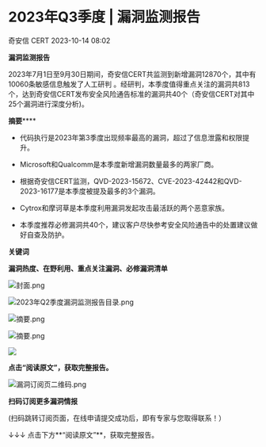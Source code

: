 #  2023年Q3季度 | 漏洞监测报告   
 奇安信 CERT   2023-10-14 08:02  
  
**漏洞监测报告**  
  
  
  
  
2023年7月1日至9月30日期间，奇安信CERT共监测到新增漏洞12870个，其中有10060条敏感信息触发了人工研判 。经研判，本季度值得重点关注的漏洞共813个，达到奇安信CERT发布安全风险通告标准的漏洞共40个（奇安信CERT对其中25个漏洞进行深度分析)。  
  
  
**摘要******  
  
  
- 代码执行是2023年第3季度出现频率最高的漏洞，超过了信息泄露和权限提升。  
  
- Microsoft和Qualcomm是本季度新增漏洞数量最多的两家厂商。  
  
- 根据奇安信CERT监测，QVD-2023-15672、CVE-2023-42442和QVD-2023-16177是本季度被提及最多的3个漏洞。  
  
- Cytrox和摩诃草是本季度利用漏洞发起攻击最活跃的两个恶意家族。  
  
- 本季度推荐必修漏洞共40个，建议客户尽快参考安全风险通告中的处置建议做好自查及防护。  
  
  
  
  
**关键词**  
  
  
  
**漏洞热度、在野利用、重点关注漏洞、必修漏洞清单**  
  
![](https://mmbiz.qpic.cn/mmbiz_jpg/EkibxOB3fs4icibqyqkbfAauRCNJhSmwicFmbhYsib0icPjK7hLffPUQoMzZSGZnjJFibluBHjvpgZGF65pShs6KzmOPA/640?wx_fmt=jpeg "封面.png")  
  
![](https://mmbiz.qpic.cn/mmbiz_png/EkibxOB3fs4icibqyqkbfAauRCNJhSmwicFmiceG5XZSVQsjgzFyECaA41iaRicwWVCZ5OzBSErpMjeOFOicYSum0ZlHMQ/640?wx_fmt=png "2023年Q2季度漏洞监测报告目录.png")  
  
  
![](https://mmbiz.qpic.cn/mmbiz_png/EkibxOB3fs4icibqyqkbfAauRCNJhSmwicFmc9krAUG4AuTicUIw1k3TLiaRpovkl0bXt8FvQV6KpcfI5goDQFXbG1wQ/640?wx_fmt=png "摘要.png")  
  
![](https://mmbiz.qpic.cn/mmbiz_png/EkibxOB3fs4icibqyqkbfAauRCNJhSmwicFmEKGNubWNu8iaUmtMZQQHd7R091bzD5B5lHLmRCcTyC43JgQB9sZrBXA/640?wx_fmt=png "摘要.png")  
  
![](https://mmbiz.qpic.cn/mmbiz_png/EkibxOB3fs4icibqyqkbfAauRCNJhSmwicFmbT9Kibib7DqHNlcNOK5iaxtxLB44v5PlVJUUy2e6Gnkr6lib4xJ5RgfsMA/640?wx_fmt=png "")  
  
**点击“阅读原文”，获取完整报告。**  
  
  
![](https://mmbiz.qpic.cn/mmbiz_png/EkibxOB3fs4ibcd10zsib0WG4hfGLUlkGgb1uPhqheWsl2PIHRIFhNegKpk93MAlvjrLJqcb8ibH8TYCgeR3cseN8w/640 "漏洞订阅页二维码.png")  
  
**扫码订阅更多漏洞情报**  
  
(扫码跳转订阅页面，在线申请提交成功后，即有专家与您取得联系！）  
  
  
  
↓↓↓ 点击下方**“阅读原文”**，获取完整报告。  
  
